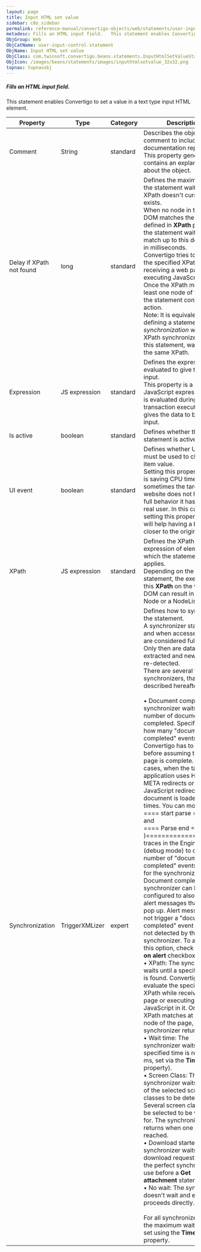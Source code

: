 ```yaml
---
layout: page
title: Input HTML set value
sidebar: c8o_sidebar
permalink: reference-manual/convertigo-objects/web/statements/user-input-control-statement/input-html-set-value/
metadesc: Fills an HTML input field.   This statement enables Convertigo to set a value in a <span class="computer">text  type <span class="computer">input  HTM
ObjGroup: Web
ObjCatName: user-input-control-statement
ObjName: Input HTML set value
ObjClass: com.twinsoft.convertigo.beans.statements.InputHtmlSetValueStatement
ObjIcon: /images/beans/statements/images/inputhtmlsetvalue_32x32.png
topnav: topnavobj
---
```

##### Fills an HTML input field. 

This statement enables Convertigo to set a value in a <span class="computer">text</span> type <span class="computer">input</span> HTML element.

Property | Type | Category | Description
--- | --- | --- | ---
Comment | String | standard | Describes the object comment to include in the documentation report.<br/>This property generally contains an explanation about the object.
Delay if XPath not found | long | standard | Defines the maximum delay the statement waits if the XPath doesn't currently exists.<br/>When no node in the page DOM matches the XPath defined in <b>XPath</b> property, the statement waits for it to match up to this delay, set in milliseconds. <br/>Convertigo tries to evaluate the specified XPath while receiving a web page or executing JavaScript in it. Once the XPath matches at least one node of the page, the statement continues its action. <br/>Note: It is equivalent to defining a statement <i>Wait synchronization</i> with an <span class="computer">XPath</span> synchronizer before this statement, waiting for the same XPath.
Expression | JS expression | standard | Defines the expression evaluated to give the text to input.<br/>This property is a JavaScript expression that is evaluated during the transaction execution and gives the data to be set as input.
Is active | boolean | standard | Defines whether the statement is active.
UI event | boolean | standard | Defines whether UI events must be used to change the item value.<br/>Setting this property to <span class="computer">false</span> is saving CPU time, but sometimes the target website does not have the full behavior it has with a real user. In this case, setting this property to <span class="computer">true</span> will help having a behavior closer to the original site.
XPath | JS expression | standard | Defines the XPath expression of elements on which the statement applies.<br/>Depending on the statement, the execution of this <b>XPath</b> on the web page DOM can result in a single <span class="computer">Node</span> or a <span class="computer">NodeList</span>.
Synchronization | TriggerXMLizer | expert | Defines how to synchronize the statement.<br/>A synchronizer states how and when accessed pages are considered fully loaded. Only then are data extracted and new pages re-detected.<br/>There are several types of synchronizers, that are described hereafter:<br/><br/>• <span class="computer">Document completed</span>: The synchronizer waits for a number of documents to be completed. Specify here how many "document completed" events Convertigo has to wait for before assuming that the page is complete. In many cases, when the target application uses HTTP META redirects or JavaScript redirects, the document is loaded several times. You can monitor <br/><span class="computer">==== start parse ======</span><br/>and<br/><span class="computer">==== Parse end ==(XXXms )====================</span><br/>traces in the Engine console (debug mode) to count the number of "document completed" events needed for the synchronizer. The <span class="computer">Document completed</span> synchronizer can be configured to also stop on alert messages that could pop up. Alert messages do not trigger a "document completed" event and are not detected by this synchronizer. To activate this option, check the <b>Stop on alert</b> checkbox. <br/>• <span class="computer">XPath</span>: The synchronizer waits until a specified XPath is found. Convertigo tries to evaluate the specified XPath while receiving a web page or executing JavaScript in it. Once the XPath matches at least one node of the page, the synchronizer returns. <br/>• <span class="computer">Wait time</span>: The synchronizer waits until a specified time is reached (in ms, set via the <b>Timeout</b> property). <br/>• <span class="computer">Screen Class</span>: The synchronizer waits for one of the selected screen classes to be detected. Several screen classes can be selected to be waited for. The synchronizer returns when one of them is reached. <br/>• <span class="computer">Download started</span>: The synchronizer waits for a download request. This is the perfect synchronizer to use before a <b>Get attachment</b> statement. <br/>• <span class="computer">No wait</span>: The synchronizer doesn't wait and execution proceeds directly. <br/><br/>For all synchronizer types, the maximum waiting time is set using the <b>Timeout</b> property.
